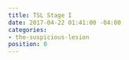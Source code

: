 ```yaml
---
title: TSL Stage I
date: 2017-04-22 01:41:00 -04:00
categories:
- the-suspicious-lesion
position: 0
---
```


